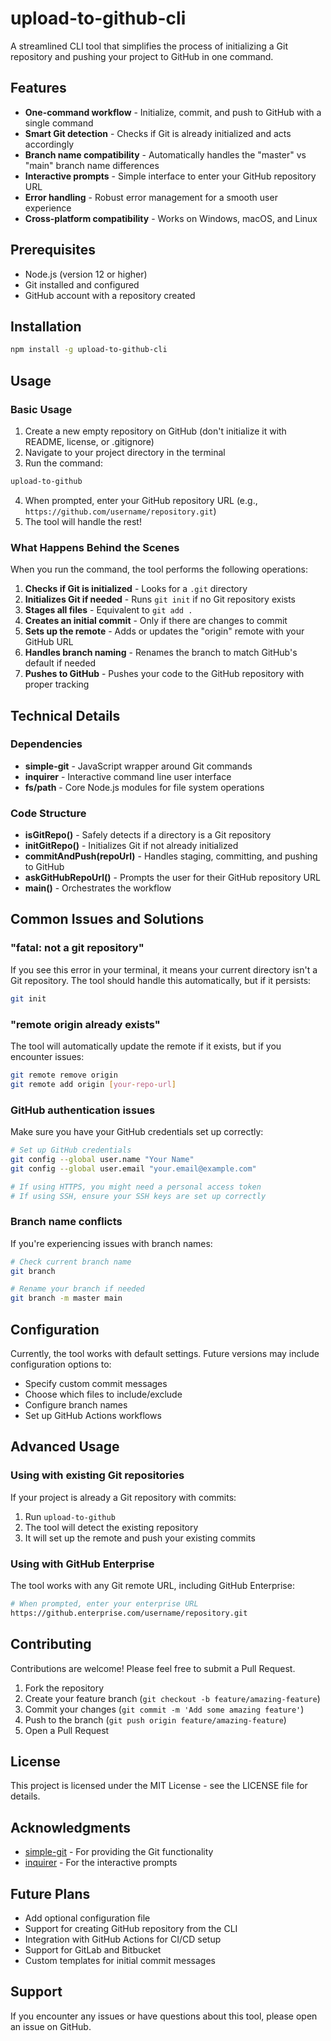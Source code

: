 # upload-to-github-cli

A streamlined CLI tool that simplifies the process of initializing a Git repository and pushing your project to GitHub in one command.

## Features

- **One-command workflow** - Initialize, commit, and push to GitHub with a single command
- **Smart Git detection** - Checks if Git is already initialized and acts accordingly
- **Branch name compatibility** - Automatically handles the "master" vs "main" branch name differences
- **Interactive prompts** - Simple interface to enter your GitHub repository URL
- **Error handling** - Robust error management for a smooth user experience
- **Cross-platform compatibility** - Works on Windows, macOS, and Linux

## Prerequisites

- Node.js (version 12 or higher)
- Git installed and configured
- GitHub account with a repository created

## Installation

```bash
npm install -g upload-to-github-cli
```

## Usage

### Basic Usage

1. Create a new empty repository on GitHub (don't initialize it with README, license, or .gitignore)
2. Navigate to your project directory in the terminal
3. Run the command:

```bash
upload-to-github
```

4. When prompted, enter your GitHub repository URL (e.g., `https://github.com/username/repository.git`)
5. The tool will handle the rest!

### What Happens Behind the Scenes

When you run the command, the tool performs the following operations:

1. **Checks if Git is initialized** - Looks for a `.git` directory
2. **Initializes Git if needed** - Runs `git init` if no Git repository exists
3. **Stages all files** - Equivalent to `git add .`
4. **Creates an initial commit** - Only if there are changes to commit
5. **Sets up the remote** - Adds or updates the "origin" remote with your GitHub URL
6. **Handles branch naming** - Renames the branch to match GitHub's default if needed
7. **Pushes to GitHub** - Pushes your code to the GitHub repository with proper tracking

## Technical Details

### Dependencies

- **simple-git** - JavaScript wrapper around Git commands
- **inquirer** - Interactive command line user interface
- **fs/path** - Core Node.js modules for file system operations

### Code Structure

- **isGitRepo()** - Safely detects if a directory is a Git repository
- **initGitRepo()** - Initializes Git if not already initialized
- **commitAndPush(repoUrl)** - Handles staging, committing, and pushing to GitHub
- **askGitHubRepoUrl()** - Prompts the user for their GitHub repository URL
- **main()** - Orchestrates the workflow

## Common Issues and Solutions

### "fatal: not a git repository"

If you see this error in your terminal, it means your current directory isn't a Git repository. The tool should handle this automatically, but if it persists:

```bash
git init
```

### "remote origin already exists"

The tool will automatically update the remote if it exists, but if you encounter issues:

```bash
git remote remove origin
git remote add origin [your-repo-url]
```

### GitHub authentication issues

Make sure you have your GitHub credentials set up correctly:

```bash
# Set up GitHub credentials
git config --global user.name "Your Name"
git config --global user.email "your.email@example.com"

# If using HTTPS, you might need a personal access token
# If using SSH, ensure your SSH keys are set up correctly
```

### Branch name conflicts

If you're experiencing issues with branch names:

```bash
# Check current branch name
git branch

# Rename your branch if needed
git branch -m master main
```

## Configuration

Currently, the tool works with default settings. Future versions may include configuration options to:

- Specify custom commit messages
- Choose which files to include/exclude
- Configure branch names
- Set up GitHub Actions workflows

## Advanced Usage

### Using with existing Git repositories

If your project is already a Git repository with commits:

1. Run `upload-to-github`
2. The tool will detect the existing repository
3. It will set up the remote and push your existing commits

### Using with GitHub Enterprise

The tool works with any Git remote URL, including GitHub Enterprise:

```bash
# When prompted, enter your enterprise URL
https://github.enterprise.com/username/repository.git
```

## Contributing

Contributions are welcome! Please feel free to submit a Pull Request.

1. Fork the repository
2. Create your feature branch (`git checkout -b feature/amazing-feature`)
3. Commit your changes (`git commit -m 'Add some amazing feature'`)
4. Push to the branch (`git push origin feature/amazing-feature`)
5. Open a Pull Request

## License

This project is licensed under the MIT License - see the LICENSE file for details.

## Acknowledgments

- [simple-git](https://github.com/steveukx/git-js) - For providing the Git functionality
- [inquirer](https://github.com/SBoudrias/Inquirer.js) - For the interactive prompts

## Future Plans

- Add optional configuration file
- Support for creating GitHub repository from the CLI
- Integration with GitHub Actions for CI/CD setup
- Support for GitLab and Bitbucket
- Custom templates for initial commit messages

## Support

If you encounter any issues or have questions about this tool, please open an issue on GitHub.
